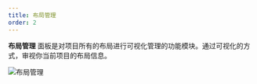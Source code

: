 ```yaml
---
title: 布局管理
order: 2
---
```


**布局管理** 面板是对项目所有的布局进行可视化管理的功能模块。通过可视化的方式，审视你当前项目的布局信息。

![布局管理](https://img.alicdn.com/tfs/TB1x1q3akP2gK0jSZPxXXacQpXa-1046-654.png)

